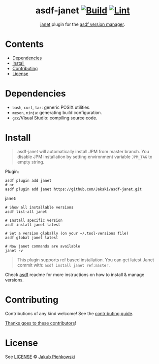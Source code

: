 <div align="center">

# asdf-janet [![Build](https://github.com/Jakski/asdf-janet/actions/workflows/build.yml/badge.svg)](https://github.com/Jakski/asdf-janet/actions/workflows/build.yml) [![Lint](https://github.com/Jakski/asdf-janet/actions/workflows/lint.yml/badge.svg)](https://github.com/Jakski/asdf-janet/actions/workflows/lint.yml)


[janet](https://janet-lang.org/docs/index.html) plugin for the [asdf version manager](https://asdf-vm.com).

</div>

# Contents

- [Dependencies](#dependencies)
- [Install](#install)
- [Contributing](#contributing)
- [License](#license)

# Dependencies

- `bash`, `curl`, `tar`: generic POSIX utilities.
- `meson`, `ninja`: generating build configuration.
- `gcc`/Visual Studio: compiling source code.

# Install

> asdf-janet will automatically install JPM from master branch. You disable JPM installation by setting environment variable `JPM_TAG` to empty string.

Plugin:

```shell
asdf plugin add janet
# or
asdf plugin add janet https://github.com/Jakski/asdf-janet.git
```

janet:

```shell
# Show all installable versions
asdf list-all janet

# Install specific version
asdf install janet latest

# Set a version globally (on your ~/.tool-versions file)
asdf global janet latest

# Now janet commands are available
janet -v
```

> This plugin supports ref based installation. You can get latest Janet commit with: `asdf install janet ref:master`.

Check [asdf](https://github.com/asdf-vm/asdf) readme for more instructions on how to
install & manage versions.

# Contributing

Contributions of any kind welcome! See the [contributing guide](contributing.md).

[Thanks goes to these contributors](https://github.com/Jakski/asdf-janet/graphs/contributors)!

# License

See [LICENSE](LICENSE) © [Jakub Pieńkowski](https://github.com/Jakski/)
